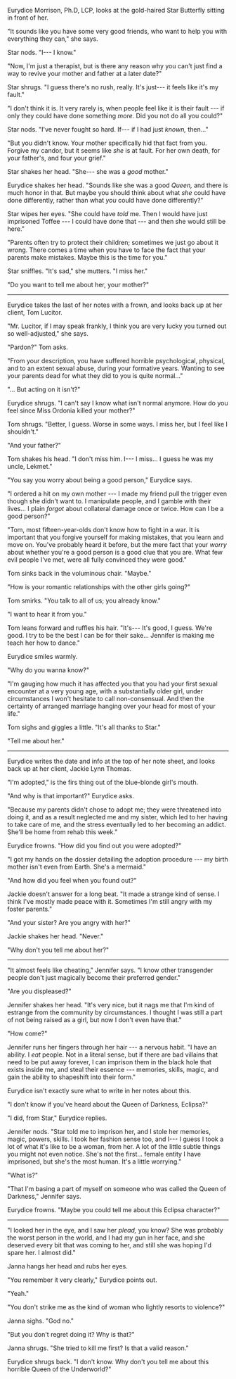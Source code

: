 Eurydice Morrison, Ph.D, LCP, looks at the gold-haired Star Butterfly sitting in front of her.

"It sounds like you have some very good friends, who want to help you with
everything they can," she says.

Star nods. "I--- I know."

"Now, I'm just a therapist, but is there any reason why you can't just find a way
to revive your mother and father at a later date?"

Star shrugs. "I guess there's no rush, really. It's just--- it feels like it's my fault."

"I don't think it is. It very rarely is, when people feel like it is their fault --- if
only they could have done something _more._ Did you not do all you could?"

Star nods. "I've never fought so hard. If--- if I had just _known,_ then..."

"But you didn't know. Your mother specifically hid that fact from you. Forgive my candor,
but it seems like _she_ is at fault. For her own death, for your father's, and four your grief."

Star shakes her head. "She--- she was a _good_ mother."

Eurydice shakes her head. "Sounds like she was a good _Queen,_ and there is much honor in
that. But maybe you should think about what _she_ could have done differently, rather than
what _you_ could have done differently?"

Star wipes her eyes. "She could have _told_ me. Then I would have just imprisoned Toffee --- I could
have done that --- and then she would still be here."

"Parents often try to protect their children; sometimes we just go about it wrong. There comes
a time when you have to face the fact that your parents make mistakes. Maybe this is the time
for you."

Star sniffles. "It's sad," she mutters. "I miss her."

"Do you want to tell me about her, your mother?"

----

Eurydice takes the last of her notes with a frown, and looks back up at her client, Tom Lucitor.

"Mr. Lucitor, if I may speak frankly, I think you are very lucky you turned out so well-adjusted,"
she says.

"Pardon?" Tom asks.

"From your description, you have suffered horrible psychological, physical, and to an extent sexual
abuse, during your formative years. Wanting to see your parents dead for what they did to you is quite
normal..."

"... But acting on it isn't?"

Eurydice shrugs. "I can't say I know what isn't normal anymore. How do you feel since Miss Ordonia
killed your mother?"

Tom shrugs. "Better, I guess. Worse in some ways. I miss her, but I feel like I shouldn't."

"And your father?"

Tom shakes his head. "I don't miss him. I--- I miss... I guess he was my uncle, Lekmet."

"You say you worry about being a good person," Eurydice says.

"I ordered a hit on my own mother --- I made my friend pull the trigger even though she
didn't want to. I manipulate people, and I gamble with their lives... I plain _forgot_
about collateral damage once or twice. How can I be a good person?"

"Tom, most fifteen-year-olds don't know how to fight in a war. It is important that
you forgive yourself for making mistakes, that you learn and move on. You've probably
heard it before, but the mere fact that your _worry_ about whether you're a good person
is a good clue that you are. What few evil people I've met, were all fully convinced they were
good."

Tom sinks back in the voluminous chair. "Maybe."

"How is your romantic relationships with the other girls going?"

Tom smirks. "You talk to all of us; you already know."

"I want to hear it from you."

Tom leans forward and ruffles his hair. "It's--- It's good, I guess. We're good. I try
to be the best I can be for their sake... Jennifer is making me teach her how to dance."

Eurydice smiles warmly.

"Why do you wanna know?"

"I'm gauging how much it has affected you that you had your first sexual encounter at
a very young age, with a substantially older girl, under circumstances I won't hesitate to call
non-consensual. And then the certainty of arranged marriage hanging over your head for most of
your life."

Tom sighs and giggles a little. "It's all thanks to Star."

"Tell me about her."

----

Eurydice writes the date and info at the top of her note sheet, and looks back up at her client, Jackie Lynn Thomas.

"I'm adopted," is the firs thing out of the blue-blonde girl's mouth.

"And why is that important?" Eurydice asks.

"Because my parents didn't chose to adopt me; they were threatened into doing it, and as a result
neglected me and my sister, which led to her having to take care of me, and the stress eventually led
to her becoming an addict. She'll be home from rehab this week."

Eurydice frowns. "How did you find out you were adopted?"

"I got my hands on the dossier detailing the adoption procedure --- my birth mother isn't even
from Earth. She's a mermaid."

"And how did you feel when you found out?"

Jackie doesn't answer for a long beat. "It made a strange kind of sense. I think I've mostly made
peace with it. Sometimes I'm still angry with my foster parents."

"And your sister? Are you angry with her?"

Jackie shakes her head. "Never."

"Why don't you tell me about her?"

----

"It almost feels like cheating," Jennifer says. "I know other transgender people don't
just magically become their preferred gender."

"Are you displeased?"

Jennifer shakes her head. "It's very nice, but it nags me that I'm kind of estrange from the
community by circumstances. I thought I was still a part of not being raised as a girl, but now
I don't even have that."

"How come?"

Jennifer runs her fingers through her hair --- a nervous habit. "I have an ability. I _eat_ people.
Not in a literal sense, but if there are bad villains that need to be put away forever, I can imprison them
in the black hole that exists inside me, and steal their essence --- memories, skills, magic, and gain the
ability to shapeshift into their form."

Eurydice isn't exactly sure what to write in her notes about this.

"I don't know if you've heard about the Queen of Darkness, Eclipsa?"

"I did, from Star," Eurydice replies.

Jennifer nods. "Star told me to imprison her, and I stole her memories, magic, powers, skills. I took
her fashion sense too, and I--- I guess I took a lot of what it's like to be a woman, from her. A lot 
of the little subtle things you might not even notice. She's not the first... female entity I have
imprisoned, but she's the most human. It's a little worrying."

"What is?"

"That I'm basing a part of myself on someone who was called the Queen of Darkness," Jennifer says.

Eurydice frowns. "Maybe you could tell me about this Eclipsa character?"

----

"I looked her in the eye, and I saw her _plead,_ you know? She was probably the worst person
in the world, and I had my gun in her face, and she deserved every bit that was coming to her,
and still she was hoping I'd spare her. I almost did."

Janna hangs her head and rubs her eyes.

"You remember it very clearly," Eurydice points out.

"Yeah."

"You don't strike me as the kind of woman who lightly resorts to violence?"

Janna sighs. "God no."

"But you don't regret doing it? Why is that?"

Janna shrugs. "She tried to kill me first? Is that a valid reason."

Eurydice shrugs back. "I don't know. Why don't you tell me about this horrible Queen of the Underworld?"
